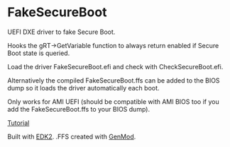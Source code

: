 # FakeSecureBoot
UEFI DXE driver to fake Secure Boot.

Hooks the gRT->GetVariable function to always return enabled if Secure Boot state is queried.

Load the driver FakeSecureBoot.efi and check with CheckSecureBoot.efi.

Alternatively the compiled FakeSecureBoot.ffs can be added to the BIOS dump so it loads the driver automatically each boot.

Only works for AMI UEFI (should be compatible with AMI BIOS too if you add the FakeSecureBoot.ffs to your BIOS dump).

[Tutorial](https://www.youtube.com/watch?v=FDSA2NzzQIA)

Built with [EDK2](github.com/tianocore/edk2). .FFS created with [GenMod](https://github.com/pbatard/ffs).

